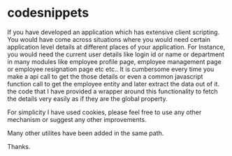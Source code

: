 # codesnippets

If you have developed an application which has extensive client scripting. You would have come across situations where you would need certain application level details at different places of your application. 
For Instance, you would need the current user details like login id or name or department in many modules like employee profile page, employee management page or employee resignation page etc etc.. It is cumbersome every time you make a api call to get the those details or even a common javascript function call to get the employee entity and later extract the data out of it.
 the code that I have provided a wrapper around this functionality to fetch the details very easily as if they are the global property.
 
 For simplicity I have used cookies, please feel free to use any other mechanism or suggest any other improvements.
 
 
 Many other utilites have been added in the same path.
 
 Thanks.
